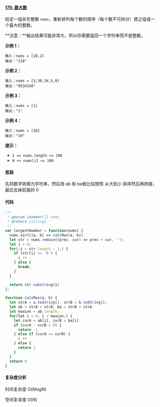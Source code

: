 #### [179. 最大数](https://leetcode-cn.com/problems/largest-number/)

给定一组非负整数 `nums`，重新排列每个数的顺序（每个数不可拆分）使之组成一个最大的整数。

**注意：**输出结果可能非常大，所以你需要返回一个字符串而不是整数。

 

**示例 1：**

```
输入：nums = [10,2]
输出："210"
```

**示例 2：**

```
输入：nums = [3,30,34,5,9]
输出："9534330"
```

**示例 3：**

```
输入：nums = [1]
输出："1"
```

**示例 4：**

```
输入：nums = [10]
输出："10"
```

 

**提示：**

- `1 <= nums.length <= 100`
- `0 <= nums[i] <= 109`

#### 思路

先将数字转换为字符串，然后用 ab 和 ba做比较按照 从大到小 排序然后再拼接，最后去掉前面的 0

#### 代码

```JavaScript
/**
 * @param {number[]} nums
 * @return {string}
 */
var largestNumber = function(nums) {
  nums.sort((a, b) => calcMax(a, b))
  let str = nums.reduce((prev, cur) => prev + cur, '');
  let i = 0;
  for(;i < str.length - 1;) {
    if (str[i] == '0') {
      i ++
    } else {
      break;
    }
  }

  return str.substring(i)
};

function calcMax(a, b) {
  let strA = a.toString(), strB = b.toString();
  let ab = strA + strB, ba = strB + strA
  let maxLen = ab.length;
  for(let i = 0; i < maxLen;) {
    let curA = ab[i], curB = ba[i]
    if (curA - curB > 0) {
      return -1
    } else if (curA == curB) {
      i ++
    } else {
      return 1
    }
  }
  return 0
}
```

#### 复杂度分析

时间复杂度	$O(NlogN)$

空间复杂度	$O(N)$